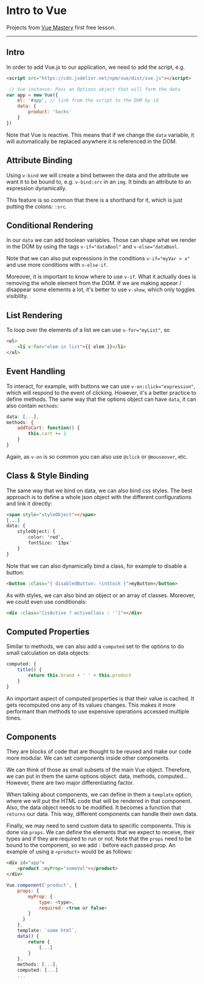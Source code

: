 # Intro to Vue

Projects from [Vue Mastery](https://www.vuemastery.com/courses/intro-to-vue-js/) first free lesson.

---

## Intro

In order to add Vue.js to our application, we need to add the script, e.g.

```html
<script src="https://cdn.jsdelivr.net/npm/vue/dist/vue.js"></script>
```

```js
 // Vue instance: Pass an Options object that will form the data
var app = new Vue({
    el: '#app', // link from the script to the DOM by id
    data: {
        product: 'Socks'
    }
})
```

Note that Vue is reactive. This means that if we change the `data` variable, it will automatically be replaced anywhere it is referenced in the DOM.

## Attribute Binding

Using `v-bind` we will create a bind between the data and the attribute we want it to be bound to, e.g. `v-bind:src` in an `img`. It binds an attribute to an expression dynamically.

This feature is so common that there is a shorthand for it, which is just putting the colons: `:src`.

## Conditional Rendering

In our `data` we can add boolean variables. Those can shape what we render in the DOM by using the tags `v-if="dataBool"` and `v-else="dataBool`.

Note that we can also put expressions in the conditions `v-if="myVar > x"` and use more conditions with `v-else-if`.

Moreover, it is important to know where to use `v-if`. What it actually does is removing the whole element from the DOM. If we are making appear / disappear some elements a lot, it's better to use `v-show`, which only toggles visibility.

## List Rendering

To loop over the elements of a list we can use `v-for="myList"`, so

```html
<ul>
    <li v-for="elem in list">{{ elem }}</li>
</ul>
```

## Event Handling

To interact, for example, with buttons we can use `v-on:click="expression"`, which will respond to the event of clicking. However, it's a better practice to define methods. The same way that the options object can have `data`, it can also contain `methods`:

```js
data: [...],
methods: {
    addToCart: function() {
        this.cart += 1
    }
}
```

Again, as `v-on` is so common you can also use `@click` or `@mouseover`, etc.

## Class & Style Binding

The same way that we bind on data, we can also bind css styles. The best approach is to define a whole json object with the different configurations and link it directly:

```html
<span style="styleObject"></span>
[...]
data: {
    styleObject: {
        color: 'red',
        fontSize: '13px'
    }
}
```

Note that we can also dynamically bind a class, for example to disable a button:

```html
<button :class="{ disabledButton: !inStock }">myButton</button>
```

As with styles, we can also bind an object or an array of classes. Moreover, we could even use conditionals:

```html
<div :class="[isActive ? activeClass : '']"></div> 
```

## Computed Properties

Similar to methods, we can also add a `computed` set to the options to do small calculation on data objects:

```js
computed: {
    title() {
        return this.brand + ' ' + this.product
    }
}
```

An important aspect of computed properties is that their value is cached. It gets recomputed one any of its values changes. This makes it more performant than methods to use expensive operations accessed multiple times.

## Components

They are blocks of code that are thought to be reused and make our code more modular. We can set components inside other components.

We can think of those as small subsets of the main Vue object. Therefore, we can put in them the same options object: data, methods, computed... However, there are two major differentiating factor.

When talking about components, we can define in them a `template` option, where we will put the HTML code that will be rendered in that component. Also, the data object needs to be modified. It becomes a function that `returns` our data. This way, different components can handle their own data.

Finally, we may need to send custom data to specific components. This is done via `props`. We can define the elements that we expect to receive, their types and if they are required to run or not. Note that the `props` need to be bound to the component, so we add `:` before each passed prop. An example of using a `<product>` would be as follows:

```html
<div id="app">
    <product :myProp="someVal"></product>
</div> 
```

```js
Vue.component('product', {
    props: {
        myProp: {
            type: <type>,
            required: <true or false>
        }
      }
    },
    template: `some html`,
    data() {
        return {
            [...]
        }
    },
    methods: [...],
    computed: [...]
    ...
```
